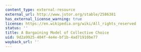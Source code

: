 ```yaml
---
content_type: external-resource
external_url: http://www.jstor.org/stable/2586381
has_external_license_warning: true
license: https://en.wikipedia.org/wiki/All_rights_reserved
status: ''
title: A Bargaining Model of Collective Choice
uid: 9d2a9925-404f-4e4e-bf1b-4ad71910be77
wayback_url: ''
---
```

